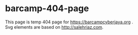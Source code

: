 # barcamp-404-page

This page is temp 404 page for https://barcampcyberjaya.org .
<br>
Svg elements are based on http://salehriaz.com.
